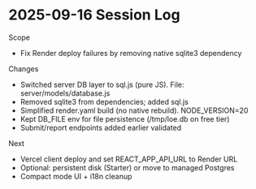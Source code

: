 # 2025-09-16 Session Log

Scope
- Fix Render deploy failures by removing native sqlite3 dependency

Changes
- Switched server DB layer to sql.js (pure JS). File: server/models/database.js
- Removed sqlite3 from dependencies; added sql.js
- Simplified render.yaml build (no native rebuild). NODE_VERSION=20
- Kept DB_FILE env for file persistence (/tmp/loe.db on free tier)
- Submit/report endpoints added earlier validated

Next
- Vercel client deploy and set REACT_APP_API_URL to Render URL
- Optional: persistent disk (Starter) or move to managed Postgres
- Compact mode UI + i18n cleanup
